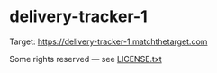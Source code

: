 # delivery-tracker-1

Target: https://delivery-tracker-1.matchthetarget.com

Some rights reserved — see [LICENSE.txt](LICENSE.txt)
